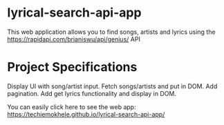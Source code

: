 # lyrical-search-api-app
This web application allows you to find songs, artists and lyrics using the https://rapidapi.com/brianiswu/api/genius/ API

# Project Specifications
Display UI with song/artist input.
Fetch songs/artists and put in DOM.
Add pagination.
Add get lyrics functionality and display in DOM.

You can easily click here to see the web app: https://techiemokhele.github.io/lyrical-search-api-app/

